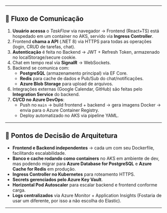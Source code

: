 
---

## **📡 Fluxo de Comunicação**
1. **Usuário acessa** o *TaskFlow* via navegador → Frontend (React+TS) está hospedado em um container no AKS, servido via **Ingress Controller**.
2. Frontend **chama a API** (.NET 8) via HTTPS para todas as operações (login, CRUD de tarefas, chat).
3. **Autenticação** é feita no Backend → JWT + Refresh Token, armazenado no localStorage/secure cookie.
4. Chat em tempo real via **SignalR** → WebSockets.
5. Backend se comunica com:
   - **PostgreSQL** (armazenamento principal) via EF Core.
   - **Redis** para cache de dados e Pub/Sub do chat/notificações.
   - **Azure Blob Storage** para upload de arquivos.
6. Integrações externas (Google Calendar, GitHub) são feitas pelo **Integration Service** do backend.
7. **CI/CD no Azure DevOps**:
   - Push no `main` → build frontend + backend → gera imagens Docker → envia para o Azure Container Registry.
   - Deploy automatizado no AKS via pipeline YAML.

---

## **🔑 Pontos de Decisão de Arquitetura**
- **Frontend e Backend independentes** → cada um com seu Dockerfile, facilitando escalabilidade.
- **Banco e cache rodando como containers** no AKS em ambiente de dev, mas podendo migrar para **Azure Database for PostgreSQL** e **Azure Cache for Redis** em produção.
- **Ingress Controller no Kubernetes** para roteamento HTTPS.
- **Secrets gerenciados pelo Azure Key Vault**.
- **Horizontal Pod Autoscaler** para escalar backend e frontend conforme carga.
- **Logs centralizados** via Azure Monitor + Application Insights (Fostaria de usar um diferente, por isso a não escolha do Elastic).

---

